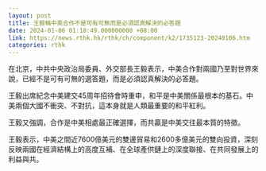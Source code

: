 ```yaml
---
layout: post
title: 王毅稱中美合作不是可有可無而是必須認真解決的必答題
date: 2024-01-06 01:18:49.000000000 +08:00
link: https://news.rthk.hk/rthk/ch/component/k2/1735123-20240106.htm
categories: rthk
---
```


在北京，中共中央政治局委員、外交部長王毅表示，中美合作對兩國乃至對世界來說，已經不是可有可無的選答題，而是必須認真解決的必答題。

王毅出席紀念中美建交45周年招待會時重申，和平是中美關係最根本的基石。中美兩個大國不衝突、不對抗，這本身就是人類最重要的和平紅利。

王毅又強調，合作是中美相處最正確選擇，而共贏是中美交往最本質的特徵。

王毅表示，中美之間近7600億美元的雙邊貿易和2600多億美元的雙向投資，深刻反映兩國在經濟結構上的高度互補、在全球產供鏈上的深度聯接、在共同發展上的利益與共。
